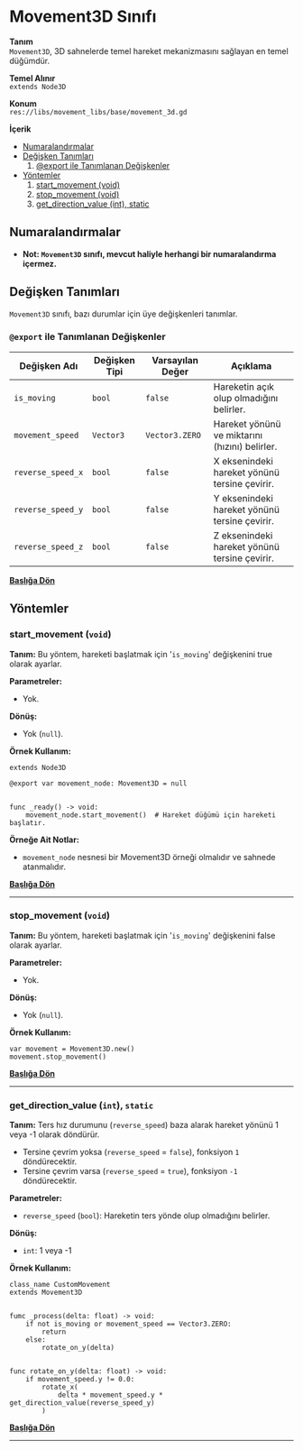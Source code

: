 # Movement3D Sınıfı

**Tanım**\
`Movement3D`, 3D sahnelerde temel hareket mekanizmasını sağlayan en temel düğümdür.

**Temel Alınır**\
`extends Node3D`

**Konum**\
`res://libs/movement_libs/base/movement_3d.gd`

**İçerik**
- [Numaralandırmalar](#numaralandırmalar)
- [Değişken Tanımları](#değişken-tanımları)
    1. [@export ile Tanımlanan Değişkenler](#export-ile-tanımlanan-değişkenler)
- [Yöntemler](#yöntemler)
    1. [start_movement (void)](#start_movement-void)
    2. [stop_movement (void)](#stop_movement-void)
    3. [get_direction_value (int), static](#get_direction_value-int-static)

## Numaralandırmalar

- **Not: `Movement3D` sınıfı, mevcut haliyle herhangi bir numaralandırma**
**içermez.**

## Değişken Tanımları
`Movement3D` sınıfı, bazı durumlar için üye değişkenleri tanımlar.

### `@export` ile Tanımlanan Değişkenler

| **Değişken Adı**   | **Değişken Tipi**   | **Varsayılan Değer** | **Açıklama** |
|--------------------|---------------------|----------------------|----------------------|
| `is_moving`        | `bool`              | `false`              | Hareketin açık olup olmadığını belirler. |
| `movement_speed`   | `Vector3`           | `Vector3.ZERO`       | Hareket yönünü ve miktarını (hızını) belirler. |
| `reverse_speed_x`  | `bool`              | `false`              | X eksenindeki hareket yönünü tersine çevirir. |
| `reverse_speed_y`  | `bool`              | `false`              | Y eksenindeki hareket yönünü tersine çevirir. |
| `reverse_speed_z`  | `bool`              | `false`              | Z eksenindeki hareket yönünü tersine çevirir. |

**[Başlığa Dön](#movement3d-sınıfı)**

## Yöntemler

### start_movement (`void`)

**Tanım:**
Bu yöntem, hareketi başlatmak için '`is_moving`' değişkenini true olarak
ayarlar.

**Parametreler:**
- Yok.

**Dönüş:**
- Yok (`null`).

**Örnek Kullanım:**
```GDScript
extends Node3D

@export var movement_node: Movement3D = null


func _ready() -> void:
    movement_node.start_movement()  # Hareket düğümü için hareketi başlatır.
```
**Örneğe Ait Notlar:**
- `movement_node` nesnesi bir Movement3D örneği olmalıdır ve sahnede atanmalıdır.

**[Başlığa Dön](#movement3d-sınıfı)**

---

### stop_movement (`void`)

**Tanım:**
Bu yöntem, hareketi başlatmak için '`is_moving`' değişkenini false olarak
ayarlar.

**Parametreler:**
- Yok.

**Dönüş:**
- Yok (`null`).

**Örnek Kullanım:**
```GDScript
var movement = Movement3D.new()
movement.stop_movement()
```

**[Başlığa Dön](#movement3d-sınıfı)**

---

### get_direction_value (`int`), `static`

**Tanım:**
Ters hız durumunu (`reverse_speed`) baza alarak hareket yönünü 1 veya -1
olarak döndürür.
- Tersine çevrim yoksa (`reverse_speed` = `false`), fonksiyon `1` 
 döndürecektir.
- Tersine çevrim varsa (`reverse_speed` = `true`), fonksiyon `-1` 
 döndürecektir.

**Parametreler:**
- `reverse_speed` (`bool`): Hareketin ters yönde olup olmadığını belirler.

**Dönüş:**
- `int`: 1 veya -1

**Örnek Kullanım:**
```GDScript
class_name CustomMovement
extends Movement3D


fumc _process(delta: float) -> void:
    if not is_moving or movement_speed == Vector3.ZERO:
        return
    else:
        rotate_on_y(delta)


func rotate_on_y(delta: float) -> void:
    if movement_speed.y != 0.0:
        rotate_x(
            delta * movement_speed.y * get_direction_value(reverse_speed_y)
        )
```

**[Başlığa Dön](#movement3d-sınıfı)**

---
